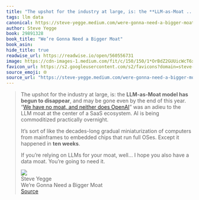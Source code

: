 ```yaml
---
title: "The upshot for the industry at large, is: the **LLM-as-Moat ..."
tags: llm data
canonical: https://steve-yegge.medium.com/were-gonna-need-a-bigger-moat-478a8df6a0d2?source=rss-c1ec701babb7------2
author: Steve Yegge
book: 29891328
book_title: "We’re Gonna Need a Bigger Moat"
book_asin: 
hide_title: true
readwise_url: https://readwise.io/open/560556731
image: https://cdn-images-1.medium.com/fit/c/150/150/1*OrBdZ2GUUicWcT6x8KSYZg.png
favicon_url: https://s2.googleusercontent.com/s2/favicons?domain=steve-yegge.medium.com
source_emoji: 🌐
source_url: "https://steve-yegge.medium.com/were-gonna-need-a-bigger-moat-478a8df6a0d2?source=rss-c1ec701babb7------2#:~:text=The%20upshot%20for,going%20to%20need%C2%A0it."
---
```


> The upshot for the industry at large, is: the **LLM-as-Moat model has begun to disappear**, and may be gone even by the end of this year. “[We have no moat, and neither does OpenAI](https://www.semianalysis.com/p/google-we-have-no-moat-and-neither)” was an adieu to the LLM moat at the center of a SaaS ecosystem. AI is being commoditized practically overnight.
> 
> It’s sort of like the decades-long gradual miniaturization of computers from mainframes to embedded chips that run full OSes. Except it happened in **ten weeks**.
> 
> If you’re relying on LLMs for your moat, well… I hope you also have a data moat. You’re going to need it.
> <div class="quoteback-footer"><div class="quoteback-avatar"><img class="mini-favicon" src="https://s2.googleusercontent.com/s2/favicons?domain=steve-yegge.medium.com"></div><div class="quoteback-metadata"><div class="metadata-inner"><span style="display:none">FROM:</span><div aria-label="Steve Yegge" class="quoteback-author"> Steve Yegge</div><div aria-label="We’re Gonna Need a Bigger Moat" class="quoteback-title"> We’re Gonna Need a Bigger Moat</div></div></div><div class="quoteback-backlink"><a target="_blank" aria-label="go to the full text of this quotation" rel="noopener" href="https://steve-yegge.medium.com/were-gonna-need-a-bigger-moat-478a8df6a0d2?source=rss-c1ec701babb7------2#:~:text=The%20upshot%20for,going%20to%20need%C2%A0it." class="quoteback-arrow"> Source</a></div></div>
